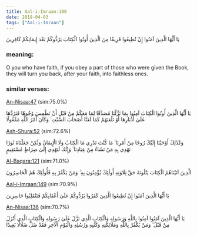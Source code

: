 ```yaml
---
title: Aal-i-Imraan:100
date: 2019-04-03
tags: ["Aal-i-Imraan"]
---
```

يَا أَيُّهَا الَّذِينَ آمَنُوا إِنْ تُطِيعُوا فَرِيقًا مِنَ الَّذِينَ أُوتُوا الْكِتَابَ يَرُدُّوكُمْ بَعْدَ إِيمَانِكُمْ كَافِرِينَ
### meaning: 
O you who have faith, if you obey a part of those who were given the Book, they will turn you back, after your faith, into faithless ones.
### similar verses: 

[An-Nisaa:47](/4/47) (sim:75.0%)

يَا أَيُّهَا الَّذِينَ أُوتُوا الْكِتَابَ آمِنُوا بِمَا نَزَّلْنَا مُصَدِّقًا لِمَا مَعَكُمْ مِنْ قَبْلِ أَنْ نَطْمِسَ وُجُوهًا فَنَرُدَّهَا عَلَىٰ أَدْبَارِهَا أَوْ نَلْعَنَهُمْ كَمَا لَعَنَّا أَصْحَابَ السَّبْتِ ۚ وَكَانَ أَمْرُ اللَّهِ مَفْعُولًا

[Ash-Shura:52](/42/52) (sim:72.6%)

وَكَذَٰلِكَ أَوْحَيْنَا إِلَيْكَ رُوحًا مِنْ أَمْرِنَا ۚ مَا كُنْتَ تَدْرِي مَا الْكِتَابُ وَلَا الْإِيمَانُ وَلَٰكِنْ جَعَلْنَاهُ نُورًا نَهْدِي بِهِ مَنْ نَشَاءُ مِنْ عِبَادِنَا ۚ وَإِنَّكَ لَتَهْدِي إِلَىٰ صِرَاطٍ مُسْتَقِيمٍ

[Al-Baqara:121](/2/121) (sim:71.0%)

الَّذِينَ آتَيْنَاهُمُ الْكِتَابَ يَتْلُونَهُ حَقَّ تِلَاوَتِهِ أُولَٰئِكَ يُؤْمِنُونَ بِهِ ۗ وَمَنْ يَكْفُرْ بِهِ فَأُولَٰئِكَ هُمُ الْخَاسِرُونَ

[Aal-i-Imraan:149](/3/149) (sim:70.9%)

يَا أَيُّهَا الَّذِينَ آمَنُوا إِنْ تُطِيعُوا الَّذِينَ كَفَرُوا يَرُدُّوكُمْ عَلَىٰ أَعْقَابِكُمْ فَتَنْقَلِبُوا خَاسِرِينَ

[An-Nisaa:136](/4/136) (sim:70.7%)

يَا أَيُّهَا الَّذِينَ آمَنُوا آمِنُوا بِاللَّهِ وَرَسُولِهِ وَالْكِتَابِ الَّذِي نَزَّلَ عَلَىٰ رَسُولِهِ وَالْكِتَابِ الَّذِي أَنْزَلَ مِنْ قَبْلُ ۚ وَمَنْ يَكْفُرْ بِاللَّهِ وَمَلَائِكَتِهِ وَكُتُبِهِ وَرُسُلِهِ وَالْيَوْمِ الْآخِرِ فَقَدْ ضَلَّ ضَلَالًا بَعِيدًا

